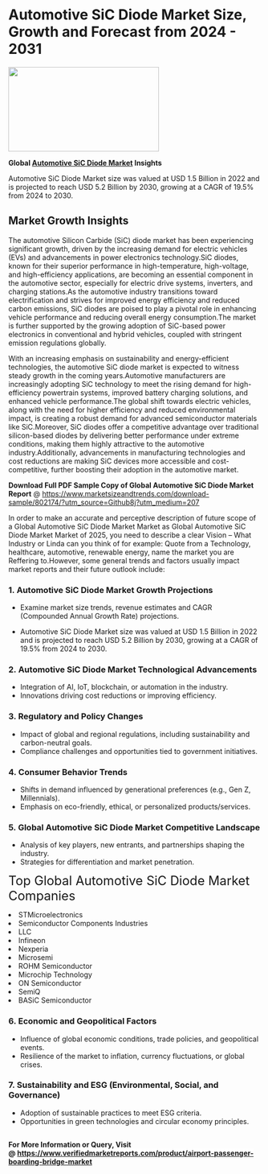 <H1>Automotive SiC Diode Market Size, Growth and Forecast from 2024 - 2031</H1><img class="aligncenter size-medium wp-image-584254" src="https://thirdeyenews.in/wp-content/uploads/2024/09/Global-Market-Research-300x168.jpeg" alt="" width="300" height="168" /><p><strong>Global&nbsp;<a href="https://www.marketsizeandtrends.com/download-sample/802174/?utm_source=Github8j?utm_medium=207">Automotive SiC Diode Market</a> Insights</strong></p><p>Automotive SiC Diode Market size was valued at USD 1.5 Billion in 2022 and is projected to reach USD 5.2 Billion by 2030, growing at a CAGR of 19.5% from 2024 to 2030.</p><p><h2>Market Growth Insights</h2> <p>The automotive Silicon Carbide (SiC) diode market has been experiencing significant growth, driven by the increasing demand for electric vehicles (EVs) and advancements in power electronics technology.SiC diodes, known for their superior performance in high-temperature, high-voltage, and high-efficiency applications, are becoming an essential component in the automotive sector, especially for electric drive systems, inverters, and charging stations.As the automotive industry transitions toward electrification and strives for improved energy efficiency and reduced carbon emissions, SiC diodes are poised to play a pivotal role in enhancing vehicle performance and reducing overall energy consumption.The market is further supported by the growing adoption of SiC-based power electronics in conventional and hybrid vehicles, coupled with stringent emission regulations globally.</p> <p>With an increasing emphasis on sustainability and energy-efficient technologies, the automotive SiC diode market is expected to witness steady growth in the coming years.Automotive manufacturers are increasingly adopting SiC technology to meet the rising demand for high-efficiency powertrain systems, improved battery charging solutions, and enhanced vehicle performance.The global shift towards electric vehicles, along with the need for higher efficiency and reduced environmental impact, is creating a robust demand for advanced semiconductor materials like SiC.Moreover, SiC diodes offer a competitive advantage over traditional silicon-based diodes by delivering better performance under extreme conditions, making them highly attractive to the automotive industry.Additionally, advancements in manufacturing technologies and cost reductions are making SiC devices more accessible and cost-competitive, further boosting their adoption in the automotive market.</p> <p><span class=""><strong>Download Full PDF Sample Copy of Global Automotive SiC Diode Market Report</strong> @ <a href="https://www.marketsizeandtrends.com/download-sample/802174/?utm_source=Github8j?utm_medium=207" target="_blank">https://www.marketsizeandtrends.com/download-sample/802174/?utm_source=Github8j?utm_medium=207</a></span></p><p>In order to make an accurate and perceptive description of future scope of a Global&nbsp;Automotive SiC Diode Market Market as Global&nbsp;Automotive SiC Diode Market Market of 2025, you need to describe a clear Vision &ndash; What Industry or Linda can you think of for example: Quote from a Technology, healthcare, automotive, renewable energy, name the market you are Reffering to.However, some general trends and factors usually impact market reports and their future outlook include:</p><h3>1.&nbsp;<strong>Automotive SiC Diode Market Growth Projections</strong></h3><ul><li>Examine market size trends, revenue estimates and CAGR (Compounded Annual Growth Rate) projections.</li><li><p>Automotive SiC Diode Market size was valued at USD 1.5 Billion in 2022 and is projected to reach USD 5.2 Billion by 2030, growing at a CAGR of 19.5% from 2024 to 2030.</p></li></ul><h3>2.&nbsp;<strong>Automotive SiC Diode Market Technological Advancements</strong></h3><ul><li>Integration of AI, IoT, blockchain, or automation in the industry.</li><li>Innovations driving cost reductions or improving efficiency.</li></ul><h3>3.&nbsp;<strong>Regulatory and Policy Changes</strong></h3><ul><li>Impact of global and regional regulations, including sustainability and carbon-neutral goals.</li><li>Compliance challenges and opportunities tied to government initiatives.</li></ul><h3>4.&nbsp;<strong>Consumer Behavior Trends</strong></h3><ul><li>Shifts in demand influenced by generational preferences (e.g., Gen Z, Millennials).</li><li>Emphasis on eco-friendly, ethical, or personalized products/services.</li></ul><h3>5.&nbsp;<strong>Global Automotive SiC Diode Market Competitive Landscape</strong></h3><ul><li>Analysis of key players, new entrants, and partnerships shaping the industry.</li><li>Strategies for differentiation and market penetration.</li></ul><p data-pm-slice="1 1 []"><span style="color: inherit; font-family: inherit; font-size: 25px;">Top Global Automotive SiC Diode Market Companies</span></p><div class="" data-test-id=""><p><li>STMicroelectronics</li><li> Semiconductor Components Industries</li><li> LLC</li><li> Infineon</li><li> Nexperia</li><li> Microsemi</li><li> ROHM Semiconductor</li><li> Microchip Technology</li><li> ON Semiconductor</li><li> SemiQ</li><li> BASiC Semiconductor</li></p></div><h3>6.&nbsp;<strong>Economic and Geopolitical Factors</strong></h3><ul><li>Influence of global economic conditions, trade policies, and geopolitical events.</li><li>Resilience of the market to inflation, currency fluctuations, or global crises.</li></ul><h3>7.&nbsp;<strong>Sustainability and ESG (Environmental, Social, and Governance)</strong></h3><ul><li>Adoption of sustainable practices to meet ESG criteria.</li><li>Opportunities in green technologies and circular economy principles.</li></ul><h2><strong style="font-size: 14px;">For More Information or Query, Visit @&nbsp;</strong><a style="background-color: #ffffff; font-size: 14px;" href="https://www.marketsizeandtrends.com/report/automotive-sic-diode-market/" target="_blank">https://www.verifiedmarketreports.com/product/airport-passenger-boarding-bridge-market</a></h2>